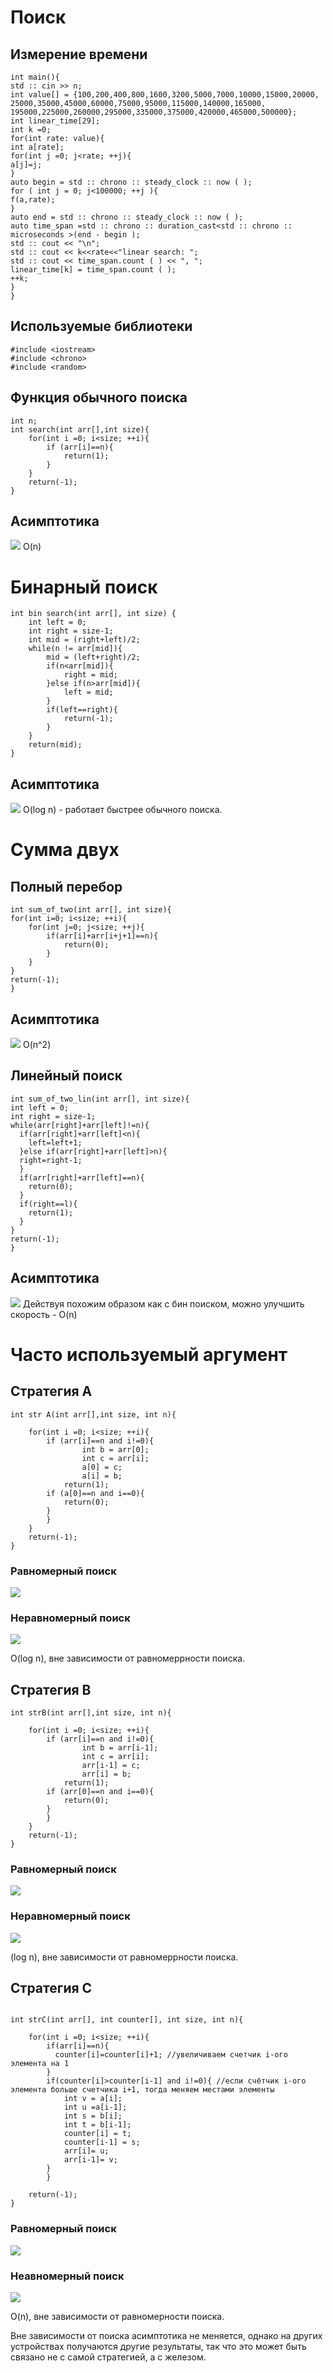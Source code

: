 # Поиск

## Измерение времени
```
int main(){
std :: cin >> n;
int value[] = {100,200,400,800,1600,3200,5000,7000,10000,15000,20000,
25000,35000,45000,60000,75000,95000,115000,140000,165000,
195000,225000,260000,295000,335000,375000,420000,465000,500000};
int linear_time[29];
int k =0;
for(int rate: value){
int a[rate];
for(int j =0; j<rate; ++j){
a[j]=j;
}
auto begin = std :: chrono :: steady_clock :: now ( );
for ( int j = 0; j<100000; ++j ){
f(a,rate);
}
auto end = std :: chrono :: steady_clock :: now ( );
auto time_span =std :: chrono :: duration_cast<std :: chrono :: microseconds >(end - begin );
std :: cout << "\n";
std :: cout << k<<rate<<"linear search: ";
std :: cout << time_span.count ( ) << ", ";
linear_time[k] = time_span.count ( );
++k;
}
}
```
## Используемые библиотеки

```
#include <iostream>
#include <chrono>
#include <random>
```

## Функция обычного поиска

```
int n;
int search(int arr[],int size){
    for(int i =0; i<size; ++i){
        if (arr[i]==n){
            return(1);
        }
    }
    return(-1);
}
```

## Асимптотика
![](\image\usr.png)
O(n)
# Бинарный поиск

```
int bin search(int arr[], int size) {
    int left = 0;
    int right = size-1;
    int mid = (right+left)/2;
    while(n != arr[mid]){
        mid = (left+right)/2;
        if(n<arr[mid]){
            right = mid;
        }else if(n>arr[mid]){
            left = mid;
        }
        if(left==right){
            return(-1);
        }
    }
    return(mid);
}
```

## Асимптотика
![](\image\bins.png)
O(log n) - работает быстрее обычного поиска.

# Сумма двух 
## Полный перебор
```
int sum_of_two(int arr[], int size){
for(int i=0; i<size; ++i){
    for(int j=0; j<size; ++j){
        if(arr[i]+arr[i+j+1]==n){
            return(0);
        }
    }
}
return(-1);
}
```
## Асимптотика

![](\image\sum2.png)
O(n^2) 
## Линейный поиск

```
int sum_of_two_lin(int arr[], int size){
int left = 0;
int right = size-1;
while(arr[right]+arr[left]!=n){
  if(arr[right]+arr[left]<n){
    left=left+1;
  }else if(arr[right]+arr[left]>n){
  right=right-1;
  }
  if(arr[right]+arr[left]==n){
    return(0);
  }
  if(right==l){
    return(1);
  }
}
return(-1);
}
```
 ## Асимптотика

![](\image\suml.png)
Действуя похожим образом как с бин поиском, можно улучшить скорость - O(n)
# Часто используемый аргумент

## Стратегия А

```
int str A(int arr[],int size, int n){

    for(int i =0; i<size; ++i){
        if (arr[i]==n and i!=0){ 
                int b = arr[0];
                int c = arr[i];
                a[0] = c;
                a[i] = b;
            return(1);
        if (a[0]==n and i==0){
            return(0);
        }
        }
    }
    return(-1);
}
```
### Равномерный поиск 

![](\image\Aravn.png)

### Неравномерный поиск

![](\image\Aneravn.png)

O(log n), вне зависимости от равномеррности поиска.
## Стратегия B

```
int strB(int arr[],int size, int n){

    for(int i =0; i<size; ++i){
        if (arr[i]==n and i!=0){
                int b = arr[i-1];
                int c = arr[i];
                arr[i-1] = c;
                arr[i] = b;
            return(1);
        if (arr[0]==n and i==0){
            return(0);
        }
        }
    }
    return(-1);
}
```

### Равномерный поиск
![](\image\Bravn.png)

### Неравномерный поиск
![](\image\Bneravn.png)

(log n), вне зависимости от равномеррности поиска.
## Стратегия С
```

int strC(int arr[], int counter[], int size, int n){

    for(int i =0; i<size; ++i){
        if(arr[i]==n){
          counter[i]=counter[i]+1; //увеличиваем счетчик i-ого элемента на 1
        }
        if(counter[i]>counter[i-1] and i!=0){ //если счётчик i-ого элемента больше счетчика i+1, тогда меняем местами элементы
            int v = a[i];
            int u =a[i-1];
            int s = b[i];
            int t = b[i-1];
            counter[i] = t;
            counter[i-1] = s;
            arr[i]= u;
            arr[i-1]= v;
        }
        }

    return(-1);
}
```
### Равномерный поиск
![](\image\Cravn.png)

### Неавномерный поиск
![](\image\Cneravn.png)

O(n), вне зависимости от равномерности поиска.

Вне зависимости от поиска асимптотика не меняется, однако на других устройствах получаются другие результаты, так что это может быть связано не с самой стратегией, а с железом. 